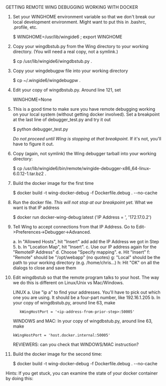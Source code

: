 GETTING REMOTE WING DEBUGGING WORKING WITH DOCKER

1. Set your WINGHOME environment variable so that we don't break our local development
   environment.  Might want to put this in .bashrc, .profile, etc.

   $ WINGHOME=/usr/lib/wingide6 ; export WINGHOME

2. Copy your wingdbstub.py from the Wing directory to your working directory.  (You will
   need a real copy, not a symlink.)

   $ cp /usr/lib/wingide6/wingdbstub.py .

3. Copy your wingdebugpw file into your working directory

   $ cp ~/.wingide6/wingdebugpw .

3. Edit your copy of wingdbstub.py.  Around line 121, set

   WINGHOME=None

4. This is a good time to make sure you have remote debugging working on your
   local system (without getting docker involved).  Set a breakpoint at the
   last line of debugger_test.py and try it out

   $ python debugger_test.py

   *Do not proceed until Wing is stopping at that breakpoint.*  If it's not,
   you'll have to figure it out.

3. Copy (again, not symlink) the Wing debugger tarball into your working
   directory:

   $ cp /usr/lib/wingide6/bin/remote/wingide-debugger-x86_64-linux-6.0.12-1.tar.bz2 .

4. Build the docker image for the first time

   $ docker build -t wing-docker-debug -f Dockerfile.debug . --no-cache

5. Run the docker file.  *This will not stop at our breakpoint yet.*   What we
   want is that IP address

   $ docker run docker-wing-debug:latest
   ('IP Address = ', '172.17.0.2')

6. Tell Wing to accept connections from that IP Address.  Go to
   Edit->Preferences->Debugger->Advanced.

   a. In "Allowed Hosts", hit "Insert" add add the IP Address we got in Step 5.
   b. In "Location Map", hit "Insert".
   c. Use our IP address again for the "RemoteIP Address"
   d. Choose "Specify mapping".
   e. Hit "Insert"
   f: "Remote" should be "/opt/webapp" (no quotes)
   g: "Local" should be the path to your working directory (e.g. /home/chris...)
   h: Hit "OK" on all the dialogs to close and save them

7. Edit wingdbstub so that the remote program talks to your host.   The way we
   do this is different on Linux/Unix vs Mac/Windows.

   LINUX
       a. Use "ip a" to find your addresses.  You'll have to pick out
             which one you are using.  It should be a four-part number, like
             192.16.1.205
       b. In your copy of wingdbstub.py, around line 63, make

          kWingHostPort = '<ip-address-from-prior-step>:50005'

   WINDOWS and MAC: In your copy of wingdbstub.py, around line 63, make

       kWingHostPort = 'host.docker.internal:50005'

   REVIEWERS:  can you check that WINDOWS/MAC instruction?

8. Build the docker image for the second time:

   $ docker build -t wing-docker-debug -f Dockerfile.debug . --no-cache

Hints:  If you get stuck, you can examine the state of your docker container by doing this:

